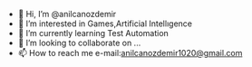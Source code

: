 - 👋 Hi, I’m @anilcanozdemir
- 👀 I’m interested in Games,Artificial Intellıgence
- 🌱 I’m currently learning Test Automation
- 💞️ I’m looking to collaborate on ...
- 📫 How to reach me e-mail:anilcanozdemir1020@gmail.com

<!---
anilcanozdemir/anilcanozdemir is a ✨ special ✨ repository because its `README.md` (this file) appears on your GitHub profile.
You can click the Preview link to take a look at your changes.
--->
